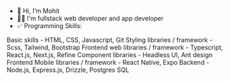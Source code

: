 - 👋 Hi, I’m Mohit
- ✌🏻 I'm fullstack web developer and app developer
- ✅ Programming Skills:

Basic skills - HTML, CSS, Javascript, Git
Styling libraries / framework - Scss, Tailwind, Bootstrap
Frontend web libraries / framework - Typescript, React.js, Next.js, Refine
Component libraries - Headless UI, Ant design
Frontend Mobile libraries / framework - React Native, Expo
Backend - Node.js, Express.js, Drizzle, Postgres SQL

<!---
mohit27com/mohit27com is a ✨ special ✨ repository because its `README.md` (this file) appears on your GitHub profile.
You can click the Preview link to take a look at your changes.
--->
